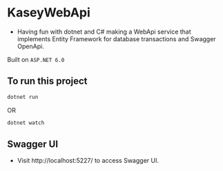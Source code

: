 # KaseyWebApi

- Having fun with dotnet and C# making a WebApi service that implements Entity Framework for database transactions and
  Swagger OpenApi.

Built on `ASP.NET 6.0`

## To run this project

```bash
dotnet run
```

OR

```bash
dotnet watch
```
## Swagger UI
- Visit http://localhost:5227/ to access Swagger UI.
